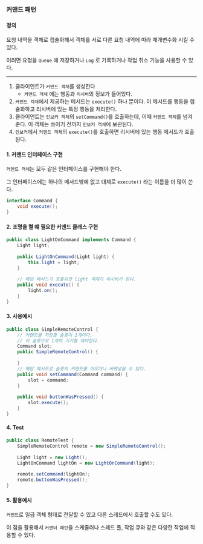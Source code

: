 ### 커맨드 패턴

#### 정의

요청 내역을 객체로 캡슐화해서 객체를 서로 다른 요청 내역에 따라 매개변수화 시킬 수 있다.

이러면 요청을 `Queue` 에 저장하거나 `Log` 로 기록하거나 작업 취소 기능을 사용할 수 있다.

---


1. 클라이언트가 `커맨드 객체`를 생성한다
    - `커맨드 객체` 에는 행동과 `리시버`의 정보가 들어있다.
2. `커맨드 객체`에서 제공하는 메서드는 `execute()` 하나 뿐이다. 이 메서드를 행동을 캡슐화하고
리시버에 있는 특정 행동을 처리한다.
3. 클라이언트는 `인보커 객체`의 `setCommand()`를 호출하는데, 이때 `커맨드 객체`를 넘겨준다. 
이 객체는 쓰이기 전까지 `인보커 객체`에 보관된다.
4. `인보커`에서 `커맨드 객체`의 `execute()`를 호출하면 리시버에 있는 행동 메서드가 호출된다.


#### 1. 커맨드 인터페이스 구현

`커맨드 객체`는 모두 같은 인터페이스를 구현해야 한다.

그 인터페이스에는 하나의 메서드밖에 없고 대체로 `execute()` 라는 이름을 더 많이 쓴다.

```java
interface Command {
    void execute();
}
```

#### 2. 조명을 켤 떄 필요한 커맨드 클래스 구현

```java
public class LightOnCommand implements Command {
    Light light;
    
    public LightOnCommand(Light light) {
        this.light = light;
    }
    
    // 해당 메서드가 호출되면 light 객체가 리시버가 된다.
    public void execute() {
        light.on();
    }
} 
```

#### 3. 사용예시

```java
public class SimpleRemoteControl {
    // 커맨드를 저장할 슬롯이 1개이다.
    // 이 슬롯으로 1개의 기기를 제어한다.
    Command slot;
    public SimpleRemoteControl() {
        
    }
    // 해당 메서드로 슬롯의 커맨드를 아무거나 바꿔넣을 수 있다.
    public void setCommand(Command command) {
        slot = command;
    }
    
    public void buttonWasPressed() {
        slot.execute();
    } 
}
```

#### 4. Test

```java
public class RemoteTest {
    SimpleRemoteControl remote = new SimpleRemoteControl();
    
    Light light = new Light();
    LightOnCommand lightOn = new LightOnCommand(light);
    
    remote.setCommand(lightOn);
    remote.buttonWasPressed();
}

```


#### 5. 활용예시

`커맨드`로 일급 객체 형태로 전달할 수 있고 다른 스레드에서 호출할 수도 있다.

이 점을 활용해서 `커맨더 패턴`을 스케줄러나 스레드 풀, 작업 큐와 같은 다양한 작업에 적용할 수 있다.

